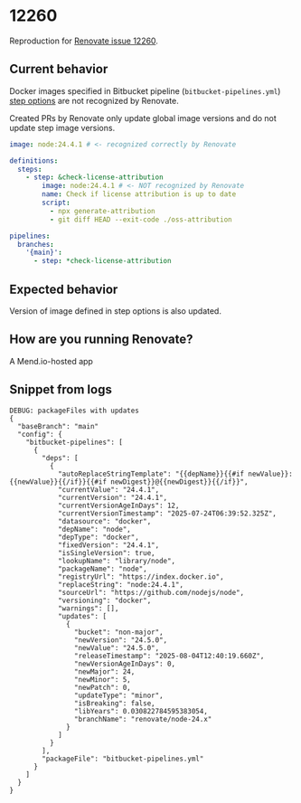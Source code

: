 # 12260

Reproduction for [Renovate issue 12260](https://github.com/renovatebot/renovate/issues/12260).

## Current behavior

Docker images specified in Bitbucket pipeline (`bitbucket-pipelines.yml`) [step options](https://support.atlassian.com/bitbucket-cloud/docs/step-options/#Docker-images) are not recognized by Renovate.

Created PRs by Renovate only update global image versions and do not update step image versions. 

```yaml
image: node:24.4.1 # <- recognized correctly by Renovate

definitions:
  steps:
    - step: &check-license-attribution
        image: node:24.4.1 # <- NOT recognized by Renovate
        name: Check if license attribution is up to date
        script:
          - npx generate-attribution
          - git diff HEAD --exit-code ./oss-attribution 

pipelines:
  branches:
    '{main}':
      - step: *check-license-attribution

```

## Expected behavior

Version of image defined in step options is also updated. 

## How are you running Renovate?

A Mend.io-hosted app 

## Snippet from logs

```
DEBUG: packageFiles with updates
{
  "baseBranch": "main"
  "config": {
    "bitbucket-pipelines": [
      {
        "deps": [
          {
            "autoReplaceStringTemplate": "{{depName}}{{#if newValue}}:{{newValue}}{{/if}}{{#if newDigest}}@{{newDigest}}{{/if}}",
            "currentValue": "24.4.1",
            "currentVersion": "24.4.1",
            "currentVersionAgeInDays": 12,
            "currentVersionTimestamp": "2025-07-24T06:39:52.325Z",
            "datasource": "docker",
            "depName": "node",
            "depType": "docker",
            "fixedVersion": "24.4.1",
            "isSingleVersion": true,
            "lookupName": "library/node",
            "packageName": "node",
            "registryUrl": "https://index.docker.io",
            "replaceString": "node:24.4.1",
            "sourceUrl": "https://github.com/nodejs/node",
            "versioning": "docker",
            "warnings": [],
            "updates": [
              {
                "bucket": "non-major",
                "newVersion": "24.5.0",
                "newValue": "24.5.0",
                "releaseTimestamp": "2025-08-04T12:40:19.660Z",
                "newVersionAgeInDays": 0,
                "newMajor": 24,
                "newMinor": 5,
                "newPatch": 0,
                "updateType": "minor",
                "isBreaking": false,
                "libYears": 0.030822784595383054,
                "branchName": "renovate/node-24.x"
              }
            ]
          }
        ],
        "packageFile": "bitbucket-pipelines.yml"
      }
    ]
  }
}
```